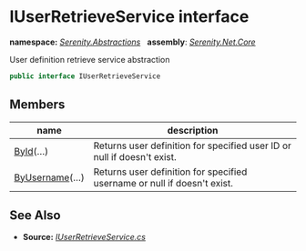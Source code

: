 # IUserRetrieveService interface
**namespace:** *[Serenity.Abstractions](../README.md#serenity.abstractions-namespace)*   **assembly**: *[Serenity.Net.Core](../README.md)*

User definition retrieve service abstraction

```csharp
public interface IUserRetrieveService
```

## Members

| name | description |
| --- | --- |
| [ById](IUserRetrieveService/ById.md)(…) | Returns user definition for specified user ID or null if doesn't exist. |
| [ByUsername](IUserRetrieveService/ByUsername.md)(…) | Returns user definition for specified username or null if doesn't exist. |

## See Also

* **Source:** *[IUserRetrieveService.cs](https://github.com/serenity-is/Serenity/blob/master/src/Serenity.Net.Core/Authorization/IUserRetrieveService.cs)*